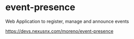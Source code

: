 # event-presence
Web Application to register, manage and announce events

https://devs.nexusnx.com/moreno/event-presence
